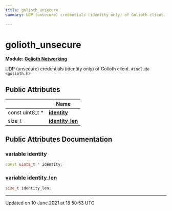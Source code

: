 ```yaml
---
title: golioth_unsecure
summary: UDP (unsecure) credentials (identity only) of Golioth client. 

---
```


# golioth_unsecure

**Module:** **[Golioth Networking](Modules/group__net.md)**



UDP (unsecure) credentials (identity only) of Golioth client. 
`#include <golioth.h>`

## Public Attributes

|                | Name           |
| -------------- | -------------- |
| const uint8_t * | **[identity](Classes/structgolioth__unsecure.md#variable-identity)**  |
| size_t | **[identity_len](Classes/structgolioth__unsecure.md#variable-identity_len)**  |

## Public Attributes Documentation

### variable identity

```cpp
const uint8_t * identity;
```


### variable identity_len

```cpp
size_t identity_len;
```


-------------------------------

Updated on 10 June 2021 at 18:50:53 UTC